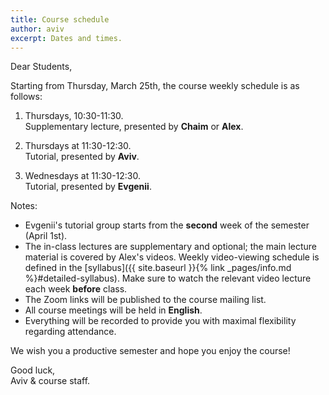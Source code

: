 ```yaml
---
title: Course schedule
author: aviv
excerpt: Dates and times.
---
```


Dear Students,

Starting from Thursday, March 25th, the course weekly schedule is as follows:

1. Thursdays, 10:30-11:30.  
   Supplementary lecture, presented by **Chaim** or **Alex**.

1. Thursdays at 11:30-12:30.  
   Tutorial, presented by **Aviv**.

1. Wednesdays at 11:30-12:30.  
   Tutorial, presented by **Evgenii**.

Notes:
- Evgenii's tutorial group starts from the **second** week of the semester (April 1st).
- The in-class lectures are supplementary and optional; the main lecture
  material is covered by Alex's videos. Weekly video-viewing schedule is
  defined in the [syllabus]({{ site.baseurl }}{% link _pages/info.md %}#detailed-syllabus).
  Make sure to watch the relevant video lecture each week **before** class.
- The Zoom links will be published to the course mailing list.
- All course meetings will be held in **English**.
- Everything will be recorded to provide you with maximal flexibility regarding attendance.

We wish you a productive semester and hope you enjoy the course!

Good luck,  
Aviv & course staff.

